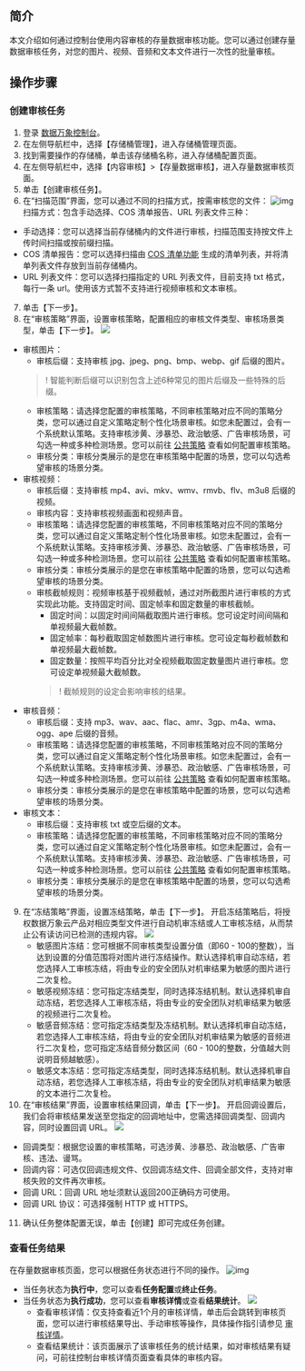 ## 简介

本文介绍如何通过控制台使用内容审核的存量数据审核功能。您可以通过创建存量数据审核任务，对您的图片、视频、音频和文本文件进行一次性的批量审核。

## 操作步骤

### 创建审核任务

1. 登录 [数据万象控制台](https://console.cloud.tencent.com/ci)。
2. 在左侧导航栏中，选择【存储桶管理】，进入存储桶管理页面。
3. 找到需要操作的存储桶，单击该存储桶名称，进入存储桶配置页面。
4. 在左侧导航栏中，选择【内容审核】>【存量数据审核】，进入存量数据审核页面。
5. 单击【创建审核任务】。
6. 在“扫描范围”界面，您可以通过不同的扫描方式，按需审核您的文件：
![img](https://main.qcloudimg.com/raw/b150bb5e1fc73ce9cd44c5ed99b5467e.png)
扫描方式：包含手动选择、COS 清单报告、URL 列表文件三种：
 - 手动选择：您可以选择当前存储桶内的文件进行审核，扫描范围支持按文件上传时间扫描或按前缀扫描。
 - COS 清单报告：您可以选择扫描由 [COS 清单功能](https://cloud.tencent.com/document/product/436/33702) 生成的清单列表，并将清单列表文件存放到当前存储桶内。
 - URL 列表文件：您可以选择扫描指定的 URL 列表文件，目前支持 txt 格式，每行一条 url。使用该方式暂不支持进行视频审核和文本审核。
7. 单击【下一步】。
8. 在“审核策略”界面，设置审核策略，配置相应的审核文件类型、审核场景类型，单击【下一步】。
![](https://main.qcloudimg.com/raw/619ed0a718e6ff5529345abe8fcf846f.png)
 - 审核图片：
    - 审核后缀：支持审核 jpg、jpeg、png、bmp、webp、gif 后缀的图片。
    >! 智能判断后缀可以识别包含上述6种常见的图片后缀及一些特殊的后缀。
    >
     - 审核策略：请选择您配置的审核策略，不同审核策略对应不同的策略分类，您可以通过自定义策略定制个性化场景审核。如您未配置过，会有一个系统默认策略。支持审核涉黄、涉暴恐、政治敏感、广告审核场景，可勾选一种或多种检测场景。您可以前往 [公共策略](https://cloud.tencent.com/document/product/460/56345) 查看如何配置审核策略。
     - 审核分类：审核分类展示的是您在审核策略中配置的场景，您可以勾选希望审核的场景分类。
 - 审核视频：
     - 审核后缀：支持审核 mp4、avi、mkv、wmv、rmvb、flv、m3u8 后缀的视频。
     - 审核内容：支持审核视频画面和视频声音。
     - 审核策略：请选择您配置的审核策略，不同审核策略对应不同的策略分类，您可以通过自定义策略定制个性化场景审核。如您未配置过，会有一个系统默认策略。支持审核涉黄、涉暴恐、政治敏感、广告审核场景，可勾选一种或多种检测场景。您可以前往 [公共策略](https://cloud.tencent.com/document/product/460/56345) 查看如何配置审核策略。
     - 审核分类：审核分类展示的是您在审核策略中配置的场景，您可以勾选希望审核的场景分类。
     - 审核截帧规则：视频审核基于视频截帧，通过对所截图片进行审核的方式实现此功能。支持固定时间、固定帧率和固定数量的审核截帧。
       - 固定时间：以固定时间间隔截取图片进行审核。您可设定时间间隔和单视频最大截帧数。
       - 固定帧率：每秒截取固定帧数图片进行审核。您可设定每秒截帧数和单视频最大截帧数。
       - 固定数量：按照平均百分比对全视频截取固定数量图片进行审核。您可设定单视频最大截帧数。
       >! 截帧规则的设定会影响审核的结果。
       >
 - 审核音频：
     - 审核后缀：支持 mp3、wav、aac、flac、amr、3gp、m4a、wma、ogg、ape 后缀的音频。
     - 审核策略：请选择您配置的审核策略，不同审核策略对应不同的策略分类，您可以通过自定义策略定制个性化场景审核。如您未配置过，会有一个系统默认策略。支持审核涉黄、涉暴恐、政治敏感、广告审核场景，可勾选一种或多种检测场景。您可以前往 [公共策略](https://cloud.tencent.com/document/product/460/56345) 查看如何配置审核策略。
     - 审核分类：审核分类展示的是您在审核策略中配置的场景，您可以勾选希望审核的场景分类。
 - 审核文本：
     - 审核后缀：支持审核 txt 或空后缀的文本。
     - 审核策略：请选择您配置的审核策略，不同审核策略对应不同的策略分类，您可以通过自定义策略定制个性化场景审核。如您未配置过，会有一个系统默认策略。支持审核涉黄、涉暴恐、政治敏感、广告审核场景，可勾选一种或多种检测场景。您可以前往 [公共策略](https://cloud.tencent.com/document/product/460/56345) 查看如何配置审核策略。
     - 审核分类：审核分类展示的是您在审核策略中配置的场景，您可以勾选希望审核的场景分类。
9. 在“冻结策略”界面，设置冻结策略，单击【下一步】。
   开启冻结策略后，将授权数据万象云产品对相应类型文件进行自动机审冻结或人工审核冻结，从而禁止公有读访问已检测的违规内容。
![](https://main.qcloudimg.com/raw/76c6f52a20b470b704364d17779cc263.png)
   - 敏感图片冻结：您可根据不同审核类型设置分值（即60 - 100的整数），当达到设置的分值范围将对图片进行冻结操作。默认选择机审自动冻结，若您选择人工审核冻结，将由专业的安全团队对机审结果为敏感的图片进行二次复检。
   - 敏感视频冻结：您可指定冻结类型，同时选择冻结机制。默认选择机审自动冻结，若您选择人工审核冻结，将由专业的安全团队对机审结果为敏感的视频进行二次复检。
   - 敏感音频冻结：您可指定冻结类型及冻结机制。默认选择机审自动冻结，若您选择人工审核冻结，将由专业的安全团队对机审结果为敏感的音频进行二次复检，您可指定冻结音频分数区间（60 - 100的整数，分值越大则说明音频越敏感）。
   - 敏感文本冻结：您可指定冻结类型，同时选择冻结机制。默认选择机审自动冻结，若您选择人工审核冻结，将由专业的安全团队对机审结果为敏感的文本进行二次复检。
10. 在“审核结果”界面，设置审核结果回调，单击【下一步】。
   开启回调设置后，我们会将审核结果发送至您指定的回调地址中，您需选择回调类型、回调内容，同时设置回调 URL。
![](https://main.qcloudimg.com/raw/22df75c311d682cc7125d39b51973d50.png)
   - 回调类型：根据您设置的审核策略，可选涉黄、涉暴恐、政治敏感、广告审核、违法、谩骂。
   - 回调内容：可选仅回调违规文件、仅回调冻结文件、回调全部文件，支持对审核失败的文件再次审核。
   - 回调 URL：回调 URL 地址须默认返回200正确码方可使用。
   - 回调 URL 协议：可选择强制 HTTP 或 HTTPS。
11. 确认任务整体配置无误，单击【创建】即可完成任务创建。

### 查看任务结果

在存量数据审核页面，您可以根据任务状态进行不同的操作。
![img](https://main.qcloudimg.com/raw/8538d60b32abff89d5a3b99d33f62662.png)
 - 当任务状态为**执行中**，您可以查看**任务配置**或**终止任务**。
 - 当任务状态为**执行成功**，您可以查看**审核详情**或查看**结果统计**。
![](https://main.qcloudimg.com/raw/ebf3a359e7c76448b0b76932a13b0a86.png)
   - 查看审核详情：仅支持查看近1个月的审核详情，单击后会跳转到审核页面，您可以进行审核结果导出、手动审核等操作，具体操作指引请参见 [审核详情](https://cloud.tencent.com/document/product/460/46492)。
   - 查看结果统计：该页面展示了该审核任务的统计结果，如对审核结果有疑问，可前往控制台审核详情页面查看具体的审核内容。
